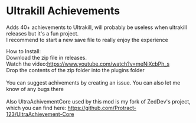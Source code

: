 # Ultrakill Achievements

Adds 40+ achievements to Ultrakill, will probably be useless when ultrakill releases but it's a fun project.
<br>I recommend to start a new save file to really enjoy the experience

How to Install:
<br>
Download the zip file in releases.
<br>
Watch the video:https://www.youtube.com/watch?v=meNiXcbPh_s
<br>
Drop the contents of the zip folder into the plugins folder
<br>
<br>
You can suggest achivements by creating an issue. You can also let me know of any bugs there
<br>
<br>
Also UltraAchivementCore used by this mod is my fork of ZedDev's project, which you can find here: https://github.com/Protract-123/UltraAchievement-Core
